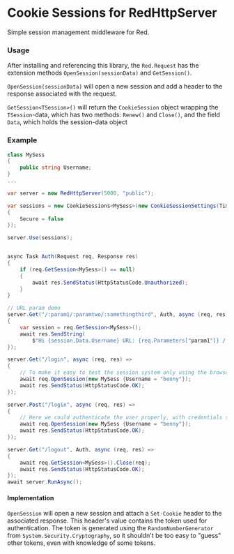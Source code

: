 # Cookie Sessions for RedHttpServer
Simple session management middleware for Red. 

### Usage
After installing and referencing this library, the `Red.Request` has the extension methods `OpenSession(sessionData)` and `GetSession()`.

`OpenSession(sessionData)` will open a new session and add a header to the response associated with the request.

`GetSession<TSession>()` will return the `CookieSession` object wrapping the `TSession`-data, which has two methods: `Renew()` and `Close()`, and the field `Data`, which holds the session-data object


### Example
```csharp
class MySess
{
    public string Username;
}
...

var server = new RedHttpServer(5000, "public");

var sessions = new CookieSessions<MySess>(new CookieSessionSettings(TimeSpan.FromDays(5))
{
	Secure = false
});

server.Use(sessions);


async Task Auth(Request req, Response res)
{
	if (req.GetSession<MySess>() == null)
	{
		await res.SendStatus(HttpStatusCode.Unauthorized);
	}
}

// URL param demo
server.Get("/:param1/:paramtwo/:somethingthird", Auth, async (req, res) =>
{
	var session = req.GetSession<MySess>();
	await res.SendString(
		$"Hi {session.Data.Username} URL: {req.Parameters["param1"]} / {req.Parameters["paramtwo"]} / {req.Parameters["somethingthird"]}");
});

server.Get("/login", async (req, res) =>
{
	// To make it easy to test the session system only using the browser and no credentials
	await req.OpenSession(new MySess {Username = "benny"});
	await res.SendStatus(HttpStatusCode.OK);
});

server.Post("/login", async (req, res) =>
{
	// Here we could authenticate the user properly, with credentials sent in a form, or similar
	await req.OpenSession(new MySess {Username = "benny"});
	await res.SendStatus(HttpStatusCode.OK);
});

server.Get("/logout", Auth, async (req, res) =>
{
	await req.GetSession<MySess>().Close(req);
	await res.SendStatus(HttpStatusCode.OK);
});
await server.RunAsync();
```

#### Implementation
`OpenSession` will open a new session and attach a `Set-Cookie` header to the associated response. 
This header's value contains the token used for authentication. 
The token is generated using the `RandomNumberGenerator` from `System.Security.Cryptography`, 
so it shouldn't be too easy to "guess" other tokens, even with knowledge of some tokens.


